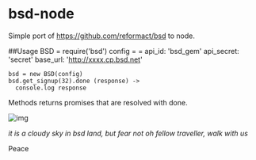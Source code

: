 bsd-node
========

Simple port of https://github.com/reformact/bsd to node.

##Usage
    BSD = require('bsd')
    config =  =
      api_id: 'bsd_gem'
      api_secret: 'secret'
      base_url: 'http://xxxx.cp.bsd.net'

    bsd = new BSD(config)
    bsd.get_signup(32).done (response) ->
      console.log response

  Methods returns promises that are resolved with done.

  ![img](http://40.media.tumblr.com/4ad1234d570b295596a9222d94e8b25b/tumblr_n79rlf4EQY1sqrcdvo1_500.jpg)

*it is a cloudy sky in bsd land, but fear not oh fellow traveller, walk with us*

Peace

